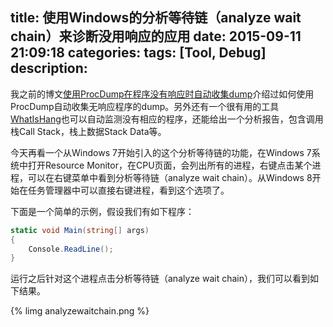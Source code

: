 title: 使用Windows的分析等待链（analyze wait chain）来诊断没用响应的应用
date: 2015-09-11 21:09:18
categories:
tags: [Tool, Debug]
description:
---
我之前的博文[使用ProcDump在程序没有响应时自动收集dump](/2015/06/03/use-procdump-to-detect-hung-window/)介绍过如何使用ProcDump自动收集无响应程序的dump。另外还有一个很有用的工具[WhatIsHang](http://www.nirsoft.net/utils/what_is_hang.html)也可以自动监测没有相应的程序，还能给出一个分析报告，包含调用栈Call Stack，栈上数据Stack Data等。

今天再看一个从Windows 7开始引入的这个分析等待链的功能，在Windows 7系统中打开Resource Monitor，在CPU页面，会列出所有的进程，右键点击某个进程，可以在右键菜单中看到分析等待链（analyze wait chain）。从Windows 8开始在任务管理器中可以直接右键进程，看到这个选项了。

下面是一个简单的示例，假设我们有如下程序：

```c#
static void Main(string[] args)
{
	Console.ReadLine();
}
```

运行之后针对这个进程点击分析等待链（analyze wait chain），我们可以看到如下结果。

{% limg analyzewaitchain.png %}
